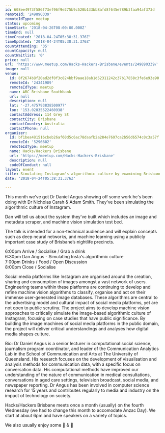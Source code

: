 ```yaml
---
id: 608ee4973f586f73ef96f9e275b9c520b133bb8afd8f645e789b3faa94af373d
remoteId: '249890339'
remoteIdType: meetup
status: upcoming
timeStart: '2018-04-26T08:00:00.000Z'
timeEnd: null
timeCreated: '2018-04-24T05:38:31.376Z'
timeUpdated: '2018-04-24T05:38:31.376Z'
countAttending: '35'
countCapacity: null
countWaitlist: '0'
price: null
url: 'https://www.meetup.com/Hacks-Hackers-Brisbane/events/249890339/'
image: null
venue:
  id: 8f2674b8f20ad2df0f3c824bbf9aae18ab1d52311242c37b17858c3fe6e93e90
  remoteId: '24341989'
  remoteIdType: meetup
  name: ABC Brisbane Southbank
  url: null
  description: null
  lat: '-27.475793838500977'
  lon: '153.02035522460938'
  contactAddress: 114 Grey St
  contactCity: Brisbane
  contactCountry: Australia
  contactPhone: null
organizer:
  id: bf1bea481516cbeb26af60d5c6ac78daafb2a284e7607ca2b56d6574c0c3a57f
  remoteId: '5296602'
  remoteIdType: meetup
  name: Hacks/Hackers Brisbane
  url: 'https://meetup.com/Hacks-Hackers-Brisbane'
  description: null
  codeOfConduct: null
layout: event
title: Simulating Instagram's algorithmic culture by examining Brisbane's nightlife
date: '2018-04-24T05:38:31.376Z'

---
```

<p>This month we've got Dr Daniel Angus showing off some work he's been doing with Dr Nicholas Carah &amp; Adam Smith. They've been simulating the algorithmic culture of Instagram.</p> <p>Dan will tell us about the system they've built which includes an image and metadata scraper, and machine vision simulation test bed.</p> <p>The talk is intended for a non-technical audience and will explain concepts such as deep neural networks, and machine learning using a publicly important case study of Brisbane’s nightlife precincts.</p> <p>6:00pm Arrive / Socialise / Grab a drink<br/>6:30pm Dan Angus - Simulating Insta's algorithmic culture<br/>7:00pm Drinks / Food / Open Discussion<br/>8:00pm Close / Socialise</p> <p>Social media platforms like Instagram are organised around the creation, sharing and consumption of images amongst a vast network of users. Engineering teams within these platforms are continuing to develop and refine machine vision algorithms to classify, organise and act on their immense user-generated image databases. These algorithms are central to the advertising model and cultural impact of social media platforms, yet are not open to public scrutiny. The project aims to develop machine vision approaches to critically simulate the image-based algorithmic culture of Instagram, focusing on case studies that have public significance. By building the image machines of social media platforms in the public domain, the project will deliver critical understandings and analyses how digital media shapes culture.</p> <p>Bio: Dr Daniel Angus is a senior lecturer in computational social science, journalism program coordinator, and leader of the Communication Analytics Lab in the School of Communication and Arts at The University of Queensland. His research focuses on the development of visualisation and analysis methods for communication data, with a specific focus on conversation data. His computational methods have improved our understanding of the nature of communication in medical consultations, conversations in aged care settings, television broadcast, social media, and newspaper reporting. Dr Angus has been involved in computer science research for 15 years and contributes regularly to media and industry on the impact of technology on society.</p> <p>Hacks/Hackers Brisbane meets once a month (usually) on the fourth Wednesday (we had to change this month to accomodate Anzac Day). We start at about 6pm and have speakers on a variety of topics.</p> <p>We also usually enjoy some 🍻 &amp; 🍕</p>
